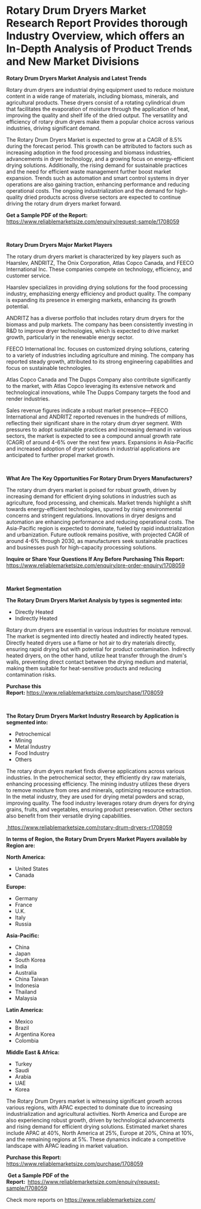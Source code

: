 <p><h1>Rotary Drum Dryers Market Research Report Provides thorough Industry Overview, which offers an In-Depth Analysis of Product Trends and New Market Divisions</h1></p><p><strong>Rotary Drum Dryers Market Analysis and Latest Trends</strong></p>
<p><p>Rotary drum dryers are industrial drying equipment used to reduce moisture content in a wide range of materials, including biomass, minerals, and agricultural products. These dryers consist of a rotating cylindrical drum that facilitates the evaporation of moisture through the application of heat, improving the quality and shelf life of the dried output. The versatility and efficiency of rotary drum dryers make them a popular choice across various industries, driving significant demand.</p><p>The Rotary Drum Dryers Market is expected to grow at a CAGR of 8.5% during the forecast period. This growth can be attributed to factors such as increasing adoption in the food processing and biomass industries, advancements in dryer technology, and a growing focus on energy-efficient drying solutions. Additionally, the rising demand for sustainable practices and the need for efficient waste management further boost market expansion. Trends such as automation and smart control systems in dryer operations are also gaining traction, enhancing performance and reducing operational costs. The ongoing industrialization and the demand for high-quality dried products across diverse sectors are expected to continue driving the rotary drum dryers market forward.</p></p>
<p><strong>Get a Sample PDF of the Report:&nbsp;</strong> <a href="https://www.reliablemarketsize.com/enquiry/request-sample/1708059?utm_campaign=2212&utm_medium=2&utm_source=Github&utm_content=ia&utm_term=21022025&utm_id=rotary-drum-dryers">https://www.reliablemarketsize.com/enquiry/request-sample/1708059</a></p>
<p>&nbsp;</p>
<p><strong>Rotary Drum Dryers Major Market Players</strong></p>
<p><p>The rotary drum dryers market is characterized by key players such as Haarslev, ANDRITZ, The Onix Corporation, Atlas Copco Canada, and FEECO International Inc. These companies compete on technology, efficiency, and customer service.</p><p>Haarslev specializes in providing drying solutions for the food processing industry, emphasizing energy efficiency and product quality. The company is expanding its presence in emerging markets, enhancing its growth potential.</p><p>ANDRITZ has a diverse portfolio that includes rotary drum dryers for the biomass and pulp markets. The company has been consistently investing in R&D to improve dryer technologies, which is expected to drive market growth, particularly in the renewable energy sector.</p><p>FEECO International Inc. focuses on customized drying solutions, catering to a variety of industries including agriculture and mining. The company has reported steady growth, attributed to its strong engineering capabilities and focus on sustainable technologies. </p><p>Atlas Copco Canada and The Dupps Company also contribute significantly to the market, with Atlas Copco leveraging its extensive network and technological innovations, while The Dupps Company targets the food and render industries.</p><p>Sales revenue figures indicate a robust market presence—FEECO International and ANDRITZ reported revenues in the hundreds of millions, reflecting their significant share in the rotary drum dryer segment. With pressures to adopt sustainable practices and increasing demand in various sectors, the market is expected to see a compound annual growth rate (CAGR) of around 4-6% over the next few years. Expansions in Asia-Pacific and increased adoption of dryer solutions in industrial applications are anticipated to further propel market growth.</p></p>
<p>&nbsp;</p>
<p><strong>What Are The Key Opportunities For Rotary Drum Dryers Manufacturers?</strong></p>
<p><p>The rotary drum dryers market is poised for robust growth, driven by increasing demand for efficient drying solutions in industries such as agriculture, food processing, and chemicals. Market trends highlight a shift towards energy-efficient technologies, spurred by rising environmental concerns and stringent regulations. Innovations in dryer designs and automation are enhancing performance and reducing operational costs. The Asia-Pacific region is expected to dominate, fueled by rapid industrialization and urbanization. Future outlook remains positive, with projected CAGR of around 4-6% through 2030, as manufacturers seek sustainable practices and businesses push for high-capacity processing solutions.</p></p>
<p><strong>Inquire or Share Your Questions If Any Before Purchasing This Report:</strong> <a href="https://www.reliablemarketsize.com/enquiry/pre-order-enquiry/1708059?utm_campaign=2212&utm_medium=2&utm_source=Github&utm_content=ia&utm_term=21022025&utm_id=rotary-drum-dryers">https://www.reliablemarketsize.com/enquiry/pre-order-enquiry/1708059</a></p>
<p>&nbsp;</p>
<p><strong>Market Segmentation</strong></p>
<p><strong>The Rotary Drum Dryers Market Analysis by types is segmented into:</strong></p>
<p><ul><li>Directly Heated</li><li>Indirectly Heated</li></ul></p>
<p><p>Rotary drum dryers are essential in various industries for moisture removal. The market is segmented into directly heated and indirectly heated types. Directly heated dryers use a flame or hot air to dry materials directly, ensuring rapid drying but with potential for product contamination. Indirectly heated dryers, on the other hand, utilize heat transfer through the drum's walls, preventing direct contact between the drying medium and material, making them suitable for heat-sensitive products and reducing contamination risks.</p></p>
<p><strong>Purchase this Report:&nbsp;</strong><a href="https://www.reliablemarketsize.com/purchase/1708059?utm_campaign=2212&utm_medium=2&utm_source=Github&utm_content=ia&utm_term=21022025&utm_id=rotary-drum-dryers">https://www.reliablemarketsize.com/purchase/1708059</a></p>
<p>&nbsp;</p>
<p><strong>The Rotary Drum Dryers Market Industry Research by Application is segmented into:</strong></p>
<p><ul><li>Petrochemical</li><li>Mining</li><li>Metal Industry</li><li>Food Industry</li><li>Others</li></ul></p>
<p><p>The rotary drum dryers market finds diverse applications across various industries. In the petrochemical sector, they efficiently dry raw materials, enhancing processing efficiency. The mining industry utilizes these dryers to remove moisture from ores and minerals, optimizing resource extraction. In the metal industry, they are used for drying metal powders and scrap, improving quality. The food industry leverages rotary drum dryers for drying grains, fruits, and vegetables, ensuring product preservation. Other sectors also benefit from their versatile drying capabilities.</p></p>
<p><a href="https://www.reliablemarketsize.com/rotary-drum-dryers-r1708059?utm_campaign=2212&utm_medium=2&utm_source=Github&utm_content=ia&utm_term=21022025&utm_id=rotary-drum-dryers">&nbsp;https://www.reliablemarketsize.com/rotary-drum-dryers-r1708059</a></p>
<p><strong>In terms of Region, the Rotary Drum Dryers Market Players available by Region are:</strong></p>
<p>
    <p> <strong> North America: </strong>
        <ul>
            <li>United States</li>
            <li>Canada</li>
        </ul>
        </p> 
    <p> <strong> Europe: </strong>
        <ul>
            <li>Germany</li>
            <li>France</li>
            <li>U.K.</li>
            <li>Italy</li>
            <li>Russia</li>
        </ul>
        </p> 
    <p> <strong> Asia-Pacific: </strong>
        <ul>
            <li>China</li>
            <li>Japan</li>
            <li>South Korea</li>
            <li>India</li>
            <li>Australia</li>
            <li>China Taiwan</li>
            <li>Indonesia</li>
            <li>Thailand</li>
            <li>Malaysia</li>
        </ul>
        </p> 
    <p> <strong> Latin America: </strong>
        <ul>
            <li>Mexico</li>
            <li>Brazil</li>
            <li>Argentina Korea</li>
            <li>Colombia</li>
        </ul>
        </p> 
    <p> <strong> Middle East & Africa: </strong>
        <ul>
            <li>Turkey</li>
            <li>Saudi</li>
            <li>Arabia</li>
            <li>UAE</li>
            <li>Korea</li>
        </ul>
    </p>
    </p>
<p><p>The Rotary Drum Dryers market is witnessing significant growth across various regions, with APAC expected to dominate due to increasing industrialization and agricultural activities. North America and Europe are also experiencing robust growth, driven by technological advancements and rising demand for efficient drying solutions. Estimated market shares include APAC at 40%, North America at 25%, Europe at 20%, China at 10%, and the remaining regions at 5%. These dynamics indicate a competitive landscape with APAC leading in market valuation.</p></p>
<p><strong>Purchase this Report: </strong><a href="https://www.reliablemarketsize.com/purchase/1708059?utm_campaign=2212&utm_medium=2&utm_source=Github&utm_content=ia&utm_term=21022025&utm_id=rotary-drum-dryers">https://www.reliablemarketsize.com/purchase/1708059</a></p>
<p>&nbsp;<strong>Get a Sample PDF of the Report:&nbsp;&nbsp;</strong><a href="https://www.reliablemarketsize.com/enquiry/request-sample/1708059?utm_campaign=2212&utm_medium=2&utm_source=Github&utm_content=ia&utm_term=21022025&utm_id=rotary-drum-dryers">https://www.reliablemarketsize.com/enquiry/request-sample/1708059</a></p>
<p><strong></strong></p>
<p>Check more reports on <a href="https://www.reliablemarketsize.com/?utm_campaign=2212&utm_medium=2&utm_source=Github&utm_content=ia&utm_term=21022025&utm_id=rotary-drum-dryers">https://www.reliablemarketsize.com/</a></p>